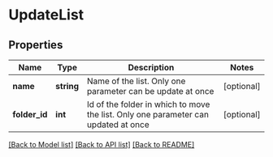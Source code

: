 # UpdateList

## Properties
Name | Type | Description | Notes
------------ | ------------- | ------------- | -------------
**name** | **string** | Name of the list. Only one parameter can be update at once | [optional] 
**folder_id** | **int** | Id of the folder in which to move the list. Only one parameter can updated at once | [optional] 

[[Back to Model list]](../README.md#documentation-for-models) [[Back to API list]](../README.md#documentation-for-api-endpoints) [[Back to README]](../README.md)


